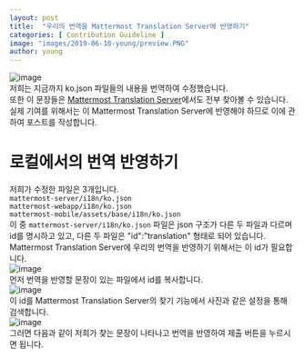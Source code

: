 ```yaml
---
layout: post
title:  "우리의 번역을 Mattermost Translation Server에 반영하기"
categories: [ Contribution Guideline ]
image: "images/2019-06-10-young/preview.PNG"
author: young
---
```


![image](/2019-1-OSS-L4/images/2019-06-10-young/1.PNG)  
저희는 지금까지 ko.json 파일들의 내용을 번역하여 수정했습니다.  
또한 이 문장들은 [Mattermost Translation Server](https://translate.mattermost.com/ko/)에서도 전부 찾아볼 수 있습니다.  
실제 기여를 위해서는 이 Mattermost Translation Server에 반영해야 하므로 이에 관하여 포스트를 작성합니다.  

# 로컬에서의 번역 반영하기
저희가 수정한 파일은 3개입니다.  
`mattermost-server/i18n/ko.json`  
`mattermost-webapp/i18n/ko.json`  
`mattermost-mobile/assets/base/i18n/ko.json`  
이 중 `mattermost-server/i18n/ko.json` 파일은 json 구조가 다른 두 파일과 다르며 id를 명시하고 있고, 다른 두 파일은 "id":"translation" 형태로 되어 있습니다.  
Mattermost Translation Server에 우리의 번역을 반영하기 위해서는 이 id가 필요합니다.  
![image](/2019-1-OSS-L4/images/2019-06-10-young/2.PNG)  
먼저 번역을 반영할 문장이 있는 파일에서 id를 복사합니다.  
![image](/2019-1-OSS-L4/images/2019-06-10-young/3.PNG)  
이 id를 Mattermost Translation Server의 찾기 기능에서 사진과 같은 설정을 통해 검색합니다.  
![image](/2019-1-OSS-L4/images/2019-06-10-young/4.PNG)  
그러면 다음과 같이 저희가 찾는 문장이 나타나고 번역을 반영하여 제출 버튼을 누르시면 됩니다.  
